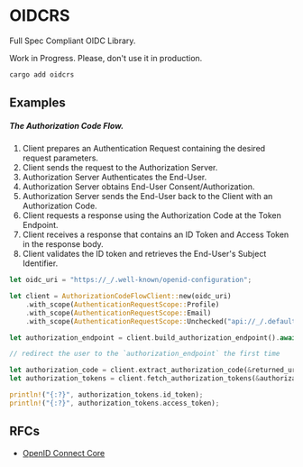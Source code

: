# OIDCRS

Full Spec Compliant OIDC Library.

Work in Progress. Please, don't use it in production.

```rs
cargo add oidcrs
```

## Examples

##### The Authorization Code Flow.

1. Client prepares an Authentication Request containing the desired request parameters.
2. Client sends the request to the Authorization Server.
3. Authorization Server Authenticates the End-User.
4. Authorization Server obtains End-User Consent/Authorization.
5. Authorization Server sends the End-User back to the Client with an Authorization Code.
6. Client requests a response using the Authorization Code at the Token Endpoint.
7. Client receives a response that contains an ID Token and Access Token in the response body.
8. Client validates the ID token and retrieves the End-User's Subject Identifier.

```rs
let oidc_uri = "https://_/.well-known/openid-configuration";

let client = AuthorizationCodeFlowClient::new(oidc_uri)
    .with_scope(AuthenticationRequestScope::Profile)
    .with_scope(AuthenticationRequestScope::Email)
    .with_scope(AuthenticationRequestScope::Unchecked("api://_/.default"));

let authorization_endpoint = client.build_authorization_endpoint().await?;

// redirect the user to the `authorization_endpoint` the first time

let authorization_code = client.extract_authorization_code(&returned_url)?;
let authorization_tokens = client.fetch_authorization_tokens(&authorization_code).await?;

println!("{:?}", authorization_tokens.id_token);
println!("{:?}", authorization_tokens.access_token);
```

## RFCs

- [OpenID Connect Core](https://openid.net/specs/openid-connect-core-1_0.html)
